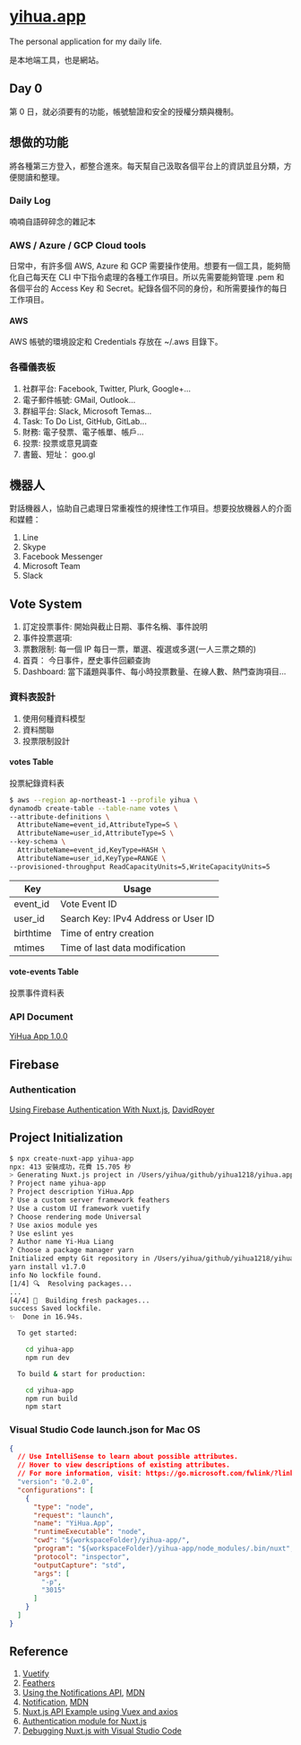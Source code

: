 # [yihua.app](https://yihua.app/)

The personal application for my daily life.

是本地端工具，也是網站。

## Day 0

第 0 日，就必須要有的功能，帳號驗證和安全的授權分類與機制。

## 想做的功能

將各種第三方登入，都整合進來。每天幫自己汲取各個平台上的資訊並且分類，方便閱讀和整理。

### Daily Log

喃喃自語碎碎念的雜記本

### AWS / Azure / GCP Cloud tools

日常中，有許多個 AWS, Azure 和 GCP 需要操作使用。想要有一個工具，能夠簡化自己每天在 CLI 中下指令處理的各種工作項目。所以先需要能夠管理 .pem 和各個平台的 Access Key 和 Secret。紀錄各個不同的身份，和所需要操作的每日工作項目。

#### AWS

AWS 帳號的環境設定和 Credentials 存放在 ~/.aws 目錄下。

### 各種儀表板

1. 社群平台: Facebook, Twitter, Plurk, Google+...
2. 電子郵件帳號: GMail, Outlook...
3. 群組平台: Slack, Microsoft Temas...
4. Task: To Do List, GitHub, GitLab...
5. 財務: 電子發票、電子帳單、帳戶...
6. 投票: 投票或意見調查
7. 書籤、短址： goo.gl

## 機器人

對話機器人，協助自己處理日常重複性的規律性工作項目。想要投放機器人的介面和媒體：

1. Line
2. Skype
3. Facebook Messenger
4. Microsoft Team
5. Slack

## Vote System

1. 訂定投票事件: 開始與截止日期、事件名稱、事件說明
2. 事件投票選項: 
3. 票數限制: 每一個 IP 每日一票，單選、複選或多選(一人三票之類的)
4. 首頁： 今日事件，歷史事件回顧查詢
5. Dashboard: 當下議題與事件、每小時投票數量、在線人數、熱門查詢項目...

### 資料表設計

1. 使用何種資料模型
2. 資料關聯
3. 投票限制設計

#### votes Table

投票紀錄資料表

``` bash
$ aws --region ap-northeast-1 --profile yihua \
dynamodb create-table --table-name votes \
--attribute-definitions \
  AttributeName=event_id,AttributeType=S \
  AttributeName=user_id,AttributeType=S \
--key-schema \
  AttributeName=event_id,KeyType=HASH \
  AttributeName=user_id,KeyType=RANGE \
--provisioned-throughput ReadCapacityUnits=5,WriteCapacityUnits=5
```

Key | Usage
-|-
event_id | Vote Event ID
user_id | Search Key: IPv4 Address or User ID
birthtime | Time of entry creation
mtimes | Time of last data modification

#### vote-events Table

投票事件資料表

### API Document

[YiHua App 1.0.0](https://app.swaggerhub.com/apis/yihua1218/yihua.app/1.0.0)

## Firebase

### Authentication

[Using Firebase Authentication With Nuxt.js](https://www.davidroyer.me/blog/using-firebase-authentication-with-nuxtjs), [DavidRoyer](https://www.davidroyer.me/)

## Project Initialization

``` bash
$ npx create-nuxt-app yihua-app
npx: 413 安裝成功，花費 15.705 秒
> Generating Nuxt.js project in /Users/yihua/github/yihua1218/yihua.app/yihua-app
? Project name yihua-app
? Project description YiHua.App
? Use a custom server framework feathers
? Use a custom UI framework vuetify
? Choose rendering mode Universal
? Use axios module yes
? Use eslint yes
? Author name Yi-Hua Liang
? Choose a package manager yarn
Initialized empty Git repository in /Users/yihua/github/yihua1218/yihua.app/yihua-app/.git/
yarn install v1.7.0
info No lockfile found.
[1/4] 🔍  Resolving packages...
...
[4/4] 📃  Building fresh packages...
success Saved lockfile.
✨  Done in 16.94s.

  To get started:

    cd yihua-app
    npm run dev

  To build & start for production:

    cd yihua-app
    npm run build
    npm start
```

### Visual Studio Code launch.json for Mac OS

``` json
{
  // Use IntelliSense to learn about possible attributes.
  // Hover to view descriptions of existing attributes.
  // For more information, visit: https://go.microsoft.com/fwlink/?linkid=830387
  "version": "0.2.0",
  "configurations": [
    {
      "type": "node",
      "request": "launch",
      "name": "YiHua.App",
      "runtimeExecutable": "node",
      "cwd": "${workspaceFolder}/yihua-app/",
      "program": "${workspaceFolder}/yihua-app/node_modules/.bin/nuxt",
      "protocol": "inspector",
      "outputCapture": "std",
      "args": [
        "-p",
        "3015"
      ]
    }
  ]
}
```

## Reference

1. [Vuetify](https://vuetifyjs.com/en/)
2. [Feathers](https://feathersjs.com/)
1. [Using the Notifications API](https://developer.mozilla.org/en-US/docs/Web/API/Notifications_API/Using_the_Notifications_API), [MDN](https://developer.mozilla.org/en-US/)
2. [Notification](https://developer.mozilla.org/zh-TW/docs/Web/API/notification), [MDN](https://developer.mozilla.org/en-US/)
3. [Nuxt.js API Example using Vuex and axios](https://github.com/davidroyer/nuxt-api-example)
4. [Authentication module for Nuxt.js](https://github.com/nuxt-community/auth-module)
5. [Debugging Nuxt.js with Visual Studio Code](https://codeburst.io/debugging-nuxt-js-with-visual-studio-code-724920140b8f)